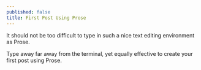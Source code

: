 ```yaml
---
published: false
title: First Post Using Prose
---
```

It should not be too difficult to type in such a nice text editing environment as Prose.

Type away far away from the terminal, yet equally effective to create your first post using Prose.
